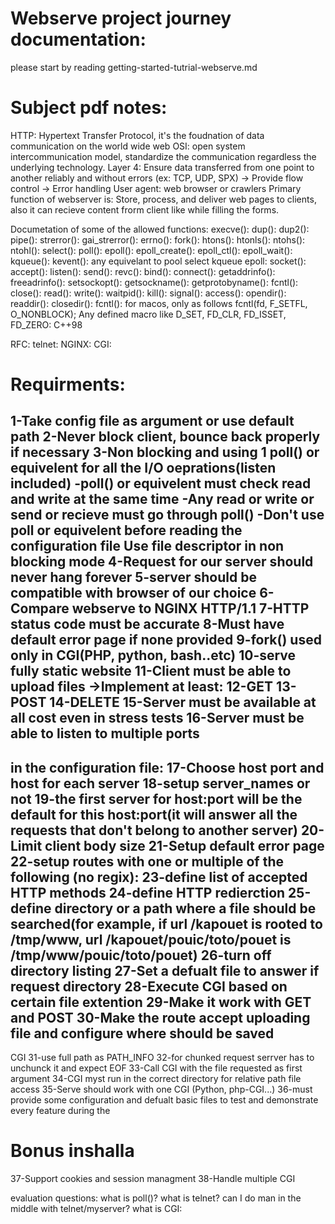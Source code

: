# Webserve project journey documentation:
please start by reading getting-started-tutrial-webserve.md

# Subject pdf notes:
HTTP:  Hypertext Transfer Protocol, it's the foudnation of data communication on the world wide web
OSI: open system intercommunication model, standardize the communication regardless the underlying technology.
Layer 4: Ensure data transferred from one point to another reliably and without errors (ex: TCP, UDP, SPX)
            -> Provide flow control
            -> Error handling
User agent: web browser or crawlers
Primary function of webserver is:
    Store, process, and deliver web pages to clients, also it can recieve content frorm client like while filling the forms.

Documetation of some of the allowed functions:
execve():
dup():
dup2():
pipe():
strerror():
gai_strerror():
errno():
fork():
htons():
htonls():
ntohs():
ntohl():
select():
poll():
epoll():
epoll_create():
epoll_ctl():
epoll_wait():
kqueue():
kevent():
any equivelant to pool select kqueue epoll:
socket():
accept():
listen():
send():
revc():
bind():
connect():
getaddrinfo():
freeadrinfo():
setsockopt():
getsockname():
getprotobyname():
fcntl():
close():
read():
write():
waitpid():
kill():
signal():
access():
opendir():
readdir():
closedir():
fcntl(): for macos, only as follows fcntl(fd, F_SETFL, O_NONBLOCK);
Any defined macro like D_SET, FD_CLR, FD_ISSET, FD_ZERO:
C++98

RFC:
telnet:
NGINX:
CGI:

# Requirments:
1-Take config file as argument or use default path
2-Never block client, bounce back properly if necessary
3-Non blocking and using 1 poll() or equivelent for all the I/O oeprations(listen included)
    -poll() or equivelent must check read and write at the same time
    -Any read or write or send or recieve must go through poll()
    -Don't use poll or equivelent before reading the configuration file
    Use file descriptor in non blocking mode
4-Request for our server should never hang forever
5-server should be compatible with browser of our choice
6-Compare webserve to NGINX HTTP/1.1
7-HTTP status code must be accurate
8-Must have default error page if none provided
9-fork() used only in CGI(PHP, python, bash..etc)
10-serve fully static website
11-Client must be able to upload files
->Implement at least:
    12-GET
    13-POST
    14-DELETE
15-Server must be available at all cost even in stress tests
16-Server must be able to listen to multiple ports
---------------------------
in the configuration file:
17-Choose host port and host for each server
18-setup server_names or not
19-the first server for host:port will be the default for this host:port(it will answer all the requests that don't belong to another server)
20-Limit client body size
21-Setup default error page
22-setup routes with one or multiple of the following (no regix):
    23-define list of accepted HTTP methods
    24-define HTTP redierction
    25-define directory or a path where a file should be searched(for example, if url /kapouet is rooted to /tmp/www, url /kapouet/pouic/toto/pouet is /tmp/www/pouic/toto/pouet)
    26-turn off directory listing
    27-Set a defualt file to answer if request directory
    28-Execute CGI based on certain file extention
    29-Make it work with GET and POST
    30-Make the route accept uploading file and configure where should be saved
--------------------
CGI
31-use full path as PATH_INFO
32-for chunked request serrver has to unchunck it and expect EOF 
33-Call CGI with the file requested as first argument
34-CGI myst run in the correct directory for relative path file access
35-Serve should work with one CGI (Python, php-CGI...)
36-must provide some configuration and defualt basic files to test and demonstrate every feature during the 
# Bonus inshalla
37-Support cookies and session managment
38-Handle multiple CGI

evaluation
questions:
what is poll()?
what is telnet?
can I do man in the middle with telnet/myserver?
what is CGI:
